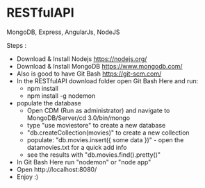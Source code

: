 # RESTfulAPI
MongoDB, Express, AngularJs, NodeJS

Steps : 
- Download & Install Nodejs https://nodejs.org/
- Download & Install MongoDB https://www.mongodb.com/
- Also is good to have Git Bash https://git-scm.com/
- In the RESTfulAPI download folder open Git Bash Here and run:
  - npm install
  - npm install -g nodemon
- populate the database
  - Open CDM (Run as administrator) and navigate to MongoDB/Server/cd 3.0/bin/mongo
  - type "use moviestore" to create a new database
  - "db.createCollection(movies)" to create a new collection
  - populate: "db.movies.insert({ some data })" - open the datamovies.txt for a quick add info
  - see the results with "db.movies.find().pretty()"
- In Git Bash Here run "nodemon" or "node app"
- Open http://localhost:8080/
- Enjoy :)



